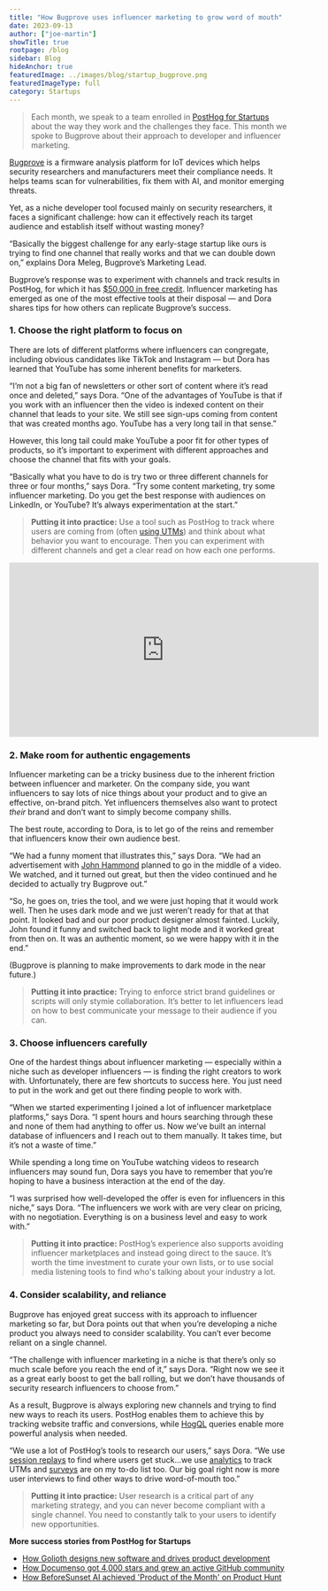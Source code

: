 ```yaml
---
title: "How Bugprove uses influencer marketing to grow word of mouth"
date: 2023-09-13
author: ["joe-martin"]
showTitle: true
rootpage: /blog
sidebar: Blog
hideAnchor: true
featuredImage: ../images/blog/startup_bugprove.png
featuredImageType: full
category: Startups
---
```


> Each month, we speak to a team enrolled in [PostHog for Startups](/startups) about the way they work and the challenges they face. This month we spoke to Bugprove about their approach to developer and influencer marketing. 

[Bugprove](https://bugprove.com/) is a firmware analysis platform for IoT devices which helps security researchers and manufacturers meet their compliance needs. It helps teams scan for vulnerabilities, fix them with AI, and monitor emerging threats. 

Yet, as a niche developer tool focused mainly on security researchers, it faces a significant challenge: how can it effectively reach its target audience and establish itself without wasting money?

“Basically the biggest challenge for any early-stage startup like ours is trying to find one channel that really works and that we can double down on,” explains Dora Meleg, Bugprove’s Marketing Lead. 

Bugprove’s response was to experiment with channels and track results in PostHog, for which it has [$50,000 in free credit](/startups). Influencer marketing has emerged as one of the most effective tools at their disposal — and Dora shares tips for how others can replicate Bugprove’s success. 

### 1. Choose the right platform to focus on

There are lots of different platforms where influencers can congregate, including obvious candidates like TikTok and Instagram — but Dora has learned that YouTube has some inherent benefits for marketers. 

“I’m not a big fan of newsletters or other sort of content where it’s read once and deleted,” says Dora. “One of the advantages of YouTube is that if you work with an influencer then the video is indexed content on their channel that leads to your site. We still see sign-ups coming from content that was created months ago. YouTube has a very long tail in that sense.”

However, this long tail could make YouTube a poor fit for other types of products, so it’s important to experiment with different approaches and choose the channel that fits with your goals. 

“Basically what you have to do is try two or three different channels for three or four months,” says Dora. “Try some content marketing, try some influencer marketing. Do you get the best response with audiences on LinkedIn, or YouTube? It’s always experimentation at the start.”

> **Putting it into practice:** Use a tool such as PostHog to track where users are coming from (often [using UTMs](/tutorials/performance-marketing)) and think about what behavior you want to encourage. Then you can experiment with different channels and get a clear read on how each one performs.

<iframe width="560" height="315" src="https://www.youtube.com/embed/zs86OYea8Wk?si=jxjFSBG0WjIJVEV9" title="YouTube video player" frameborder="0" allow="accelerometer; autoplay; clipboard-write; encrypted-media; gyroscope; picture-in-picture; web-share" allowfullscreen></iframe>

### 2. Make room for authentic engagements

Influencer marketing can be a tricky business due to the inherent friction between influencer and marketer. On the company side, you want influencers to say lots of nice things about your product and to give an effective, on-brand pitch. Yet influencers themselves also want to protect _their_ brand and don’t want to simply become company shills. 

The best route, according to Dora, is to let go of the reins and remember that influencers know their own audience best. 

“We had a funny moment that illustrates this,” says Dora. “We had an advertisement with [John Hammond](https://www.youtube.com/watch?app=desktop&v=zs86OYea8Wk) planned to go in the middle of a video. We watched, and it turned out great, but then the video continued and he decided to actually try Bugprove out.”

“So, he goes on, tries the tool, and we were just hoping that it would work well. Then he uses dark mode and we just weren’t ready for that at that point. It looked bad and our poor product designer almost fainted. Luckily, John found it funny and switched back to light mode and it worked great from then on. It was an authentic moment, so we were happy with it in the end.”

(Bugprove is planning to make improvements to dark mode in the near future.)

> **Putting it into practice:** Trying to enforce strict brand guidelines or scripts will only stymie collaboration. It’s better to let influencers lead on how to best communicate your message to their audience if you can. 

### 3. Choose influencers carefully

One of the hardest things about influencer marketing — especially within a niche such as developer influencers — is finding the right creators to work with. Unfortunately, there are few shortcuts to success here. You just need to put in the work and get out there finding people to work with. 

“When we started experimenting I joined a lot of influencer marketplace platforms,” says Dora. “I spent hours and hours searching through these and none of them had anything to offer us. Now we’ve built an internal database of influencers and I reach out to them manually. It takes time, but it’s not a waste of time.” 

While spending a long time on YouTube watching videos to research influencers may sound fun, Dora says you have to remember that you’re hoping to have a business interaction at the end of the day. 

“I was surprised how well-developed the offer is even for influencers in this niche,” says Dora. “The influencers we work with are very clear on pricing, with no negotiation. Everything is on a business level and easy to work with.”

> **Putting it into practice:** PostHog’s experience also supports avoiding influencer marketplaces and instead going direct to the sauce. It’s worth the time investment to curate your own lists, or to use social media listening tools to find who's talking about your industry a lot.

### 4. Consider scalability, and reliance

Bugprove has enjoyed great success with its approach to influencer marketing so far, but Dora points out that when you’re developing a niche product you always need to consider scalability. You can’t ever become reliant on a single channel. 

“The challenge with influencer marketing in a niche is that there’s only so much scale before you reach the end of it,” says Dora. “Right now we see it as a great early boost to get the ball rolling, but we don’t have thousands of security research influencers to choose from.”

As a result, Bugprove is always exploring new channels and trying to find new ways to reach its users. PostHog enables them to achieve this by tracking website traffic and conversions, while [HogQL](/docs/hogql) queries enable more powerful analysis when needed.

“We use a lot of PostHog’s tools to research our users,” says Dora. “We use [session replays](/session-replay) to find where users get stuck…we use [analytics](/product-analytics) to track UTMs and [surveys](/docs/surveys) are on my to-do list too. Our big goal right now is more user interviews to find other ways to drive word-of-mouth too.”

> **Putting it into practice:** User research is a critical part of any marketing strategy, and you can never become compliant with a single channel. You need to constantly talk to your users to identify new opportunities. 

**More success stories from PostHog for Startups**
- [How Golioth designs new software and drives product development](/spotlights/startup-golioth)
- [How Documenso got 4,000 stars and grew an active GitHub community](/spotlights/startup-documenso)
- [How BeforeSunset AI achieved 'Product of the Month' on Product Hunt](spotlights/startup-before-sunset-ai)

